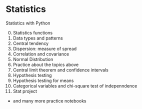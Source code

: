 # Statistics

Statistics with Python

0. Statistics functions
1. Data types and patterns
2. Central tendency
3. Dispersion: measure of spread
4. Correlation and covariance
5. Normal Distribution
6. Practice about the topics above
7. Central limit theorem and confidence intervals
8. Hypothesis testing
9. Hypothesis testing for means
10. Categorical variables and chi-square test of indepenndence
11. Stat project

- and many more practice notebooks
